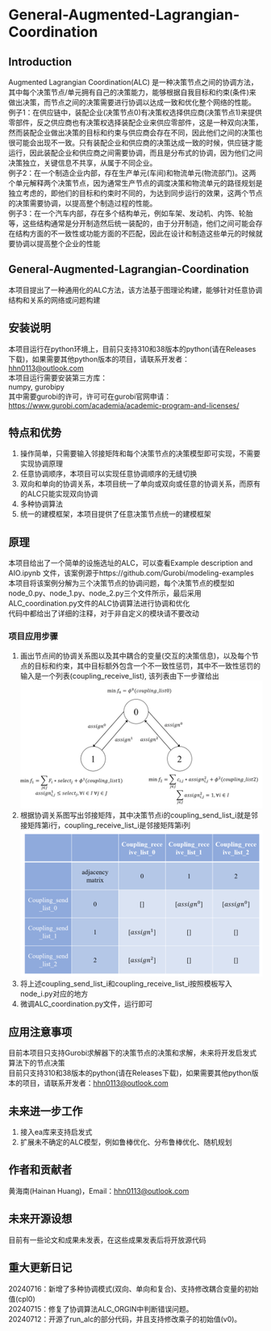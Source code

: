 # General-Augmented-Lagrangian-Coordination
## Introduction
  Augmented Lagrangian Coordination(ALC) 是一种决策节点之间的协调方法，其中每个决策节点/单元拥有自己的决策能力，能够根据自我目标和约束(条件)来做出决策，而节点之间的决策需要进行协调以达成一致和优化整个网络的性能。  
  例子1：在供应链中，装配企业(决策节点0)有决策权选择供应商(决策节点1)来提供零部件，反之供应商也有决策权选择装配企业来供应零部件，这是一种双向决策，然而装配企业做出决策的目标和约束与供应商会存在不同，因此他们之间的决策也很可能会出现不一致。只有装配企业和供应商的决策达成一致的时候，供应链才能运行，因此装配企业和供应商之间需要协调，而且是分布式的协调，因为他们之间决策独立，关键信息不共享，从属于不同企业。  
  例子2：在一个制造企业内部，存在生产单元(车间)和物流单元(物流部门)。这两个单元解释两个决策节点，因为通常生产节点的调度决策和物流单元的路径规划是独立考虑的，即他们的目标和约束时不同的，为达到同步运行的效果，这两个节点的决策需要协调，以提高整个制造过程的性能。  
  例子3：在一个汽车内部，存在多个结构单元，例如车架、发动机、内饰、轮胎等，这些结构通常是分开制造然后统一装配的，由于分开制造，他们之间可能会存在结构方面的不一致性或功能方面的不匹配，因此在设计和制造这些单元的时候就要协调以提高整个企业的性能  
## General-Augmented-Lagrangian-Coordination
本项目提出了一种通用化的ALC方法，该方法基于图理论构建，能够针对任意协调结构和关系的网络或问题构建
## 安装说明
本项目运行在python环境上，目前只支持310和38版本的python(请在Releases下载)，如果需要其他python版本的项目，请联系开发者：hhn0113@outlook.com  
本项目运行需要安装第三方库：  
numpy, gurobipy  
其中需要gurobi的许可，许可可在gurobi官网申请：https://www.gurobi.com/academia/academic-program-and-licenses/  
## 特点和优势
1. 操作简单，只需要输入邻接矩阵和每个决策节点的决策模型即可实现，不需要实现协调原理
2. 任意协调顺序，本项目可以实现任意协调顺序的无缝切换
3. 双向和单向的协调关系，本项目统一了单向或双向或任意的协调关系，而原有的ALC只能实现双向协调
4. 多种协调算法
5. 统一的建模框架，本项目提供了任意决策节点统一的建模框架
## 原理
本项目给出了一个简单的设施选址的ALC，可以查看Example description and AIO.ipynb 文件，该案例源于https://github.com/Gurobi/modeling-examples  
本项目将该案例分解为三个决策节点的协调问题，每个决策节点的模型如node_0.py、node_1.py、node_2.py三个文件所示，最后采用ALC_coordination.py文件的ALC协调算法进行协调和优化  
代码中都给出了详细的注释，对于非自定义的模块请不要改动  
### 项目应用步骤
1. 画出节点间的协调关系图以及其中耦合的变量(交互的决策信息)，以及每个节点的目标和约束，其中目标额外包含一个不一致性惩罚，其中不一致性惩罚的输入是一个列表(coupling_receive_list), 该列表由下一步骤给出  
![节点间的协调关系图](./graph_of_coordination_relationship.png)
3. 根据协调关系图写出邻接矩阵，其中决策节点i的coupling_send_list_i就是邻接矩阵第i行，coupling_receive_list_i是邻接矩阵第i列  
![协调关系的邻接矩阵](./ALC_adjacency_matrix.png)
5. 将上述coupling_send_list_i和coupling_receive_list_i按照模板写入node_i.py对应的地方  
6. 微调ALC_coordination.py文件，运行即可  
## 应用注意事项
目前本项目只支持Gurobi求解器下的决策节点的决策和求解，未来将开发启发式算法下的节点决策  
目前只支持310和38版本的python(请在Releases下载)，如果需要其他python版本的项目，请联系开发者：hhn0113@outlook.com  
## 未来进一步工作
1. 接入ea库来支持启发式
2. 扩展未不确定的ALC模型，例如鲁棒优化、分布鲁棒优化、随机规划
## 作者和贡献者
黄海南(Hainan Huang)，Email：hhn0113@outlook.com
## 未来开源设想
目前有一些论文和成果未发表，在这些成果发表后将开放源代码
## 重大更新日记
20240716：新增了多种协调模式(双向、单向和复合)、支持修改耦合变量的初始值(cpl0)  
20240715：修复了协调算法ALC_ORGIN中判断错误问题。  
20240712：开源了run_alc的部分代码，并且支持修改乘子的初始值(v0)。
